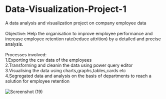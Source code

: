 # Data-Visualization-Project-1
A data analysis and visualization project on company employee data
<br>
<br>
Objective:
Help the organisation to improve employee performance and increase
employee retention rate(reduce attrition) by a detailed and 
precise analysis.
<br>
<br>
Processes involved:
<br>
1.Exporting the csv data of the employees
<br>
2.Transforming and cleanin the data using power query editor
<br>
3.Visualising the data using charts,graphs,tables,cards etc
<br>
4.Segregated data and analysis on the basis of departments to reach a solution for employee retention
<br>
<br>
![Screenshot (19)](https://github.com/anjushreesen/Data-Visualization-Project-1/assets/73659975/e6dc3515-c779-4be2-aedf-faf11ccfbd19)

